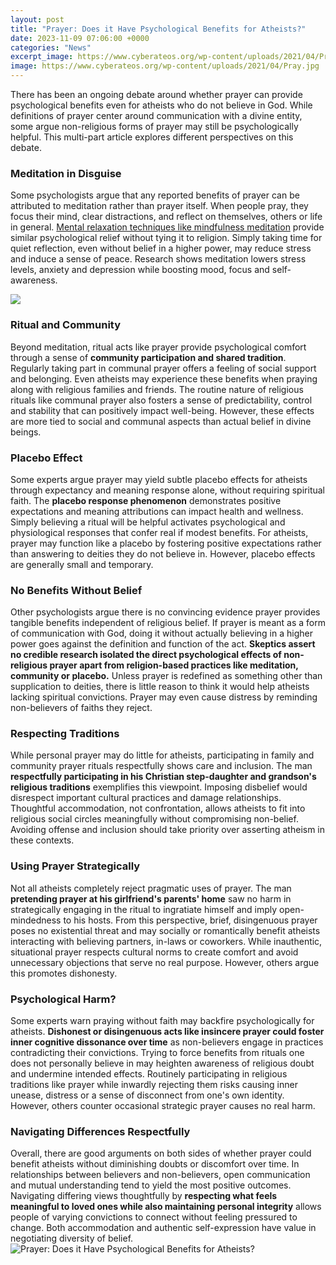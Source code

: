 ```yaml
---
layout: post
title: "Prayer: Does it Have Psychological Benefits for Atheists?"
date: 2023-11-09 07:06:00 +0000
categories: "News"
excerpt_image: https://www.cyberateos.org/wp-content/uploads/2021/04/Pray.jpg
image: https://www.cyberateos.org/wp-content/uploads/2021/04/Pray.jpg
---
```


There has been an ongoing debate around whether prayer can provide psychological benefits even for atheists who do not believe in God. While definitions of prayer center around communication with a divine entity, some argue non-religious forms of prayer may still be psychologically helpful. This multi-part article explores different perspectives on this debate.
### Meditation in Disguise
Some psychologists argue that any reported benefits of prayer can be attributed to meditation rather than prayer itself. When people pray, they focus their mind, clear distractions, and reflect on themselves, others or life in general. [Mental relaxation techniques like mindfulness meditation](https://yt.io.vn/collection/abels) provide similar psychological relief without tying it to religion. Simply taking time for quiet reflection, even without belief in a higher power, may reduce stress and induce a sense of peace. Research shows meditation lowers stress levels, anxiety and depression while boosting mood, focus and self-awareness.

![](https://www.thefreedomcenter.com/wp-content/uploads/2021/06/higher-power.jpg)
### Ritual and Community 
Beyond meditation, ritual acts like prayer provide psychological comfort through a sense of **community participation and shared tradition**. Regularly taking part in communal prayer offers a feeling of social support and belonging. Even atheists may experience these benefits when praying along with religious families and friends. The routine nature of religious rituals like communal prayer also fosters a sense of predictability, control and stability that can positively impact well-being. However, these effects are more tied to social and communal aspects than actual belief in divine beings.
### Placebo Effect
Some experts argue prayer may yield subtle placebo effects for atheists through expectancy and meaning response alone, without requiring spiritual faith. The **placebo response phenomenon** demonstrates positive expectations and meaning attributions can impact health and wellness. Simply believing a ritual will be helpful activates psychological and physiological responses that confer real if modest benefits. For atheists, prayer may function like a placebo by fostering positive expectations rather than answering to deities they do not believe in. However, placebo effects are generally small and temporary.
### No Benefits Without Belief 
Other psychologists argue there is no convincing evidence prayer provides tangible benefits independent of religious belief. If prayer is meant as a form of communication with God, doing it without actually believing in a higher power goes against the definition and function of the act. **Skeptics assert no credible research isolated the direct psychological effects of non-religious prayer apart from religion-based practices like meditation, community or placebo.** Unless prayer is redefined as something other than supplication to deities, there is little reason to think it would help atheists lacking spiritual convictions. Prayer may even cause distress by reminding non-believers of faiths they reject.    
### Respecting Traditions 
While personal prayer may do little for atheists, participating in family and community prayer rituals respectfully shows care and inclusion. The man **respectfully participating in his Christian step-daughter and grandson's religious traditions** exemplifies this viewpoint. Imposing disbelief would disrespect important cultural practices and damage relationships. Thoughtful accommodation, not confrontation, allows atheists to fit into religious social circles meaningfully without compromising non-belief. Avoiding offense and inclusion should take priority over asserting atheism in these contexts.
### Using Prayer Strategically 
Not all atheists completely reject pragmatic uses of prayer. The man **pretending prayer at his girlfriend's parents' home** saw no harm in strategically engaging in the ritual to ingratiate himself and imply open-mindedness to his hosts. From this perspective, brief, disingenuous prayer poses no existential threat and may socially or romantically benefit atheists interacting with believing partners, in-laws or coworkers. While inauthentic, situational prayer respects cultural norms to create comfort and avoid unnecessary objections that serve no real purpose. However, others argue this promotes dishonesty.
### Psychological Harm? 
Some experts warn praying without faith may backfire psychologically for atheists. **Dishonest or disingenuous acts like insincere prayer could foster inner cognitive dissonance over time** as non-believers engage in practices contradicting their convictions. Trying to force benefits from rituals one does not personally believe in may heighten awareness of religious doubt and undermine intended effects. Routinely participating in religious traditions like prayer while inwardly rejecting them risks causing inner unease, distress or a sense of disconnect from one's own identity. However, others counter occasional strategic prayer causes no real harm.
### Navigating Differences Respectfully
Overall, there are good arguments on both sides of whether prayer could benefit atheists without diminishing doubts or discomfort over time. In relationships between believers and non-believers, open communication and mutual understanding tend to yield the most positive outcomes. Navigating differing views thoughtfully by **respecting what feels meaningful to loved ones while also maintaining personal integrity** allows people of varying convictions to connect without feeling pressured to change. Both accommodation and authentic self-expression have value in negotiating diversity of belief.
![Prayer: Does it Have Psychological Benefits for Atheists?](https://www.cyberateos.org/wp-content/uploads/2021/04/Pray.jpg)
